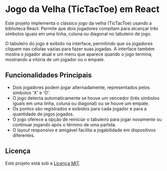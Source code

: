 # Jogo da Velha (TicTacToe) em React

Este projeto implementa o clássico jogo da velha (TicTacToe) usando a biblioteca React. Permite que dois jogadores compitam para alcançar três símbolos iguais em uma linha, coluna ou diagonal no tabuleiro de jogo.

O tabuleiro do jogo é exibido na interface, permitindo que os jogadores cliquem nas células vazias para fazer suas jogadas. A interface também mostra o jogador atual e um menu que aparece quando o jogo termina, mostrando a vitória de um jogador ou o empate.

## Funcionalidades Principais

- Dois jogadores podem jogar alternadamente, representados pelos símbolos 'X' e 'O'.
- O jogo detecta automaticamente se houve um vencedor (três símbolos iguais em uma linha, coluna ou diagonal) ou se houve um empate.
- Os pontos são registrados e exibidos para cada jogador e para a quantidade de jogos jogados.
- O jogo oferece a opção de reiniciar o tabuleiro para jogar novamente ou continuar jogando após o término de uma partida.
- O layout responsivo e amigável facilita a jogabilidade em dispositivos diferentes.

## Licença

Este projeto está sob a [Licença MIT](LICENSE).
